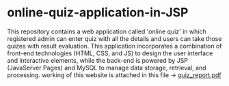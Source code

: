 # online-quiz-application-in-JSP

This repository contains a web application called 'online quiz' in which registered admin can enter quiz with all the details and users can take those quizes with result evaluation. 
This application incorporates a combination of front-end technologies (HTML, CSS, and JS) to design the user interface and interactive elements, while the back-end is powered by JSP (JavaServer Pages) and MySQL to manage data storage, retrieval, and processing.
working of this website is attached in this file -> [quiz_report.pdf](https://github.com/meher2911/online-quiz-application-in-JSP/files/12079599/quiz_report.pdf)
